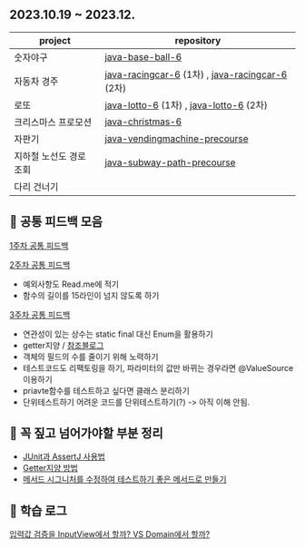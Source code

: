 ## 2023.10.19 ~ 2023.12.
| project | repository |
| --- | --- |
| 숫자야구 | [java-base-ball-6](https://github.com/woowacourse-precourse/java-baseball-6/pull/286) |
| 자동차 경주 | [java-racingcar-6](https://github.com/woowacourse-precourse/java-racingcar-6/pull/63) (1차) , [java-racingcar-6](https://github.com/woowacourse-precourse/java-racingcar-6/pull/2390) (2차)  |
| 로또 | [java-lotto-6](https://github.com/woowacourse-precourse/java-lotto-6/pull/206) (1차) , [java-lotto-6](https://github.com/woowacourse-precourse/java-lotto-6/pull/2105) (2차) |
| 크리스마스 프로모션 | [java-christmas-6](https://github.com/Suxxxxhyun/java-christmas-6-Suxxxxhyun/pull/1) |
| 자판기 | [java-vendingmachine-precourse](https://github.com/woowacourse/java-vendingmachine-precourse/pull/188) |
| 지하철 노선도 경로 조회 | [java-subway-path-precourse](https://github.com/woowacourse/java-subway-path-precourse/pull/117) |
| 다리 건너기 |  |

## 📄 공통 피드백 모음

[1주차 공통 피드백](https://github.com/Suxxxxhyun/precourse-archive/blob/main/common-feedback-week-1.md)

[2주차 공통 피드백](https://github.com/Suxxxxhyun/precourse-archive/blob/main/common-feedback-week-2.md) 
  - 예외사항도 Read.me에 적기
  - 함수의 길이를 15라인이 넘지 않도록 하기

[3주차 공통 피드백](https://github.com/Suxxxxhyun/precourse-archive/blob/main/common-feedback-week-3.md)
  - 연관성이 있는 상수는 static final 대신 Enum을 활용하기
  - getter지양 / [참조블로그](https://tecoble.techcourse.co.kr/post/2020-04-28-ask-instead-of-getter/)
  - 객체의 필드의 수를 줄이기 위해 노력하기
  - 테스트코드도 리팩토링을 하기, 파라미터의 값만 바뀌는 경우라면 @ValueSource이용하기
  - priavte함수를 테스트하고 싶다면 클래스 분리하기
  - 단위테스트하기 어려운 코드를 단위테스트하기(?) -> 아직 이해 안됨.

## 📎 꼭 짚고 넘어가야할 부분 정리

- [JUnit과 AssertJ 사용법](https://techcourse-storage.s3.ap-northeast-2.amazonaws.com/9b82d8a360c548fcadd14c551dbcbe06)
- [Getter지양 방법](https://tecoble.techcourse.co.kr/post/2020-04-28-ask-instead-of-getter/)
- [메서드 시그니처를 수정하여 테스트하기 좋은 메서드로 만들기](https://tecoble.techcourse.co.kr/post/2020-05-07-appropriate_method_for_test_by_parameter/)


## 📒 학습 로그

[입력값 검증을 InputView에서 할까? VS Domain에서 할까?](https://github.com/Suxxxxhyun/precourse-archive/blob/main/learning-log(1).md)
